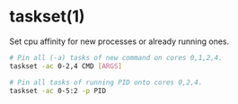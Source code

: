 # taskset(1)

Set cpu affinity for new processes or already running ones.

```sh
# Pin all (-a) tasks of new command on cores 0,1,2,4.
taskset -ac 0-2,4 CMD [ARGS]

# Pin all tasks of running PID onto cores 0,2,4.
taskset -ac 0-5:2 -p PID
```
